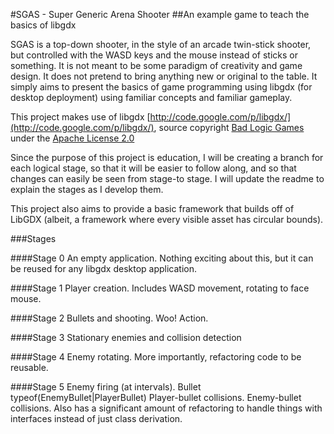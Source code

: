 #SGAS - Super Generic Arena Shooter
##An example game to teach the basics of libgdx

SGAS is a top-down shooter, in the style of an arcade twin-stick shooter, but controlled with the WASD keys and the mouse instead of sticks or something.  It is not meant to be some paradigm of creativity and game design. It does not pretend to bring anything new or original to the table.  It simply aims to present the basics of game programming using libgdx (for desktop deployment) using familiar concepts and familiar gameplay.

This project makes use of libgdx [http://code.google.com/p/libgdx/](http://code.google.com/p/libgdx/), source copyright [Bad Logic Games](http://www.badlogicgames.com/wordpress/) under the [Apache License 2.0](http://www.apache.org/licenses/LICENSE-2.0.html) 

Since the purpose of this project is education, I will be creating a branch for each logical stage, so that it will be easier to follow along, and so that changes can easily be seen from stage-to stage.  I will update the readme to explain the stages as I develop them.

This project also aims to provide a basic framework that builds off of LibGDX (albeit, a framework where every visible asset has circular bounds).

###Stages

####Stage 0
An empty application.  Nothing exciting about this, but it can be reused for any libgdx desktop application.

####Stage 1
Player creation.  Includes WASD movement, rotating to face mouse.

####Stage 2
Bullets and shooting.  Woo! Action.

####Stage 3
Stationary enemies and collision detection

####Stage 4
Enemy rotating.  More importantly, refactoring code to be reusable.

####Stage 5
Enemy firing (at intervals).  Bullet typeof(EnemyBullet|PlayerBullet) Player-bullet collisions. Enemy-bullet collisions.  Also has a significant amount of refactoring to handle things with interfaces instead of just class derivation.